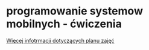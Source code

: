 # programowanie systemow mobilnych - ćwiczenia
[Więcej infotrmacji dotyczących planu zajęć](https://github.com/plysiu/programowanie-systemow-mobilnych/wiki)
